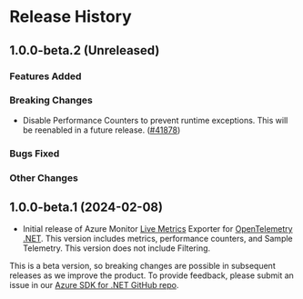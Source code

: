 # Release History

## 1.0.0-beta.2 (Unreleased)

### Features Added

### Breaking Changes

* Disable Performance Counters to prevent runtime exceptions.
  This will be reenabled in a future release.
  ([#41878](https://github.com/Azure/azure-sdk-for-net/pull/))

### Bugs Fixed

### Other Changes

## 1.0.0-beta.1 (2024-02-08)

* Initial release of Azure Monitor [Live Metrics](https://learn.microsoft.com/azure/azure-monitor/app/live-stream) Exporter for [OpenTelemetry .NET](https://github.com/open-telemetry/opentelemetry-dotnet). This version includes metrics, performance counters, and Sample Telemetry. This version does not include Filtering.

This is a beta version, so breaking changes are possible in subsequent releases as we improve the product. To provide feedback, please submit an issue in our [Azure SDK for .NET GitHub repo](https://github.com/Azure/azure-sdk-for-net/issues).

